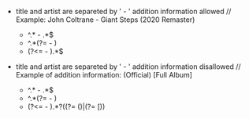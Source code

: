 - title and artist are separeted by ' - ' addition information allowed // Example: John Coltrane - Giant Steps (2020 Remaster)
  - ^.* - .*$
  - ^.*(?= - )
  - (?<= - ).*$

- title and artist are separeted by ' - ' addition information disallowed // Example of addition information: (Official) [Full Album]
  - ^.* - .*$
  - ^.*(?= - )
  - (?<= - ).*?((?= \()|(?= \[))